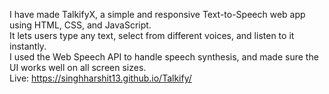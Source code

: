 I have made TalkifyX, a simple and responsive Text-to-Speech web app using HTML, CSS, and JavaScript.  
It lets users type any text, select from different voices, and listen to it instantly.  
I used the Web Speech API to handle speech synthesis, and made sure the UI works well on all screen sizes.  
Live: https://singhharshit13.github.io/Talkify/
